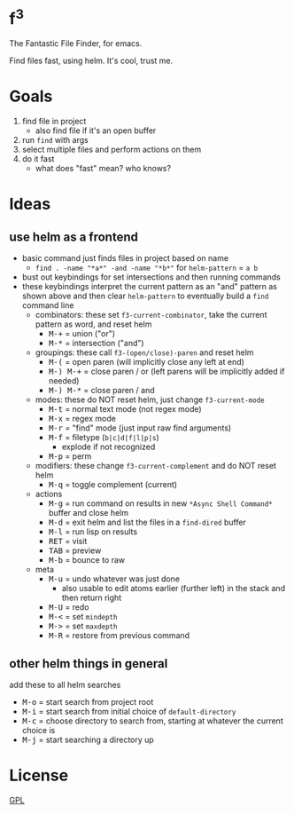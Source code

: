 f<sup>3</sup>
=============

The Fantastic File Finder, for emacs.

Find files fast, using helm. It's cool, trust me.

# Goals

1. find file in project
    - also find file if it's an open buffer
2. run `find` with args
3. select multiple files and perform actions on them
4. do it fast
    - what does "fast" mean? who knows?

# Ideas
## use helm as a frontend
- basic command just finds files in project based on name
    - `find . -name "*a*" -and -name "*b*"` for `helm-pattern` = `a b`
- bust out keybindings for set intersections and then running commands
- these keybindings interpret the current pattern as an "and" pattern as shown above and then clear `helm-pattern` to eventually build a `find` command line
    - combinators: these set `f3-current-combinator`, take the current pattern as word, and reset helm
        - <kbd>M-+</kbd> = union ("or")
        - <kbd>M-*</kbd> = intersection ("and")
    - groupings: these call `f3-(open/close)-paren` and reset helm
        - <kbd>M-(</kbd> = open paren (will implicitly close any left at end)
        - <kbd>M-) M-+</kbd> = close paren / or (left parens will be implicitly added if needed)
        - <kbd>M-) M-*</kbd> = close paren / and
    - modes: these do NOT reset helm, just change `f3-current-mode`
        - <kbd>M-t</kbd> = normal text mode (not regex mode)
        - <kbd>M-x</kbd> = regex mode
        - <kbd>M-r</kbd> = "find" mode (just input raw find arguments)
        - <kbd>M-f</kbd> = filetype (`b|c|d|f|l|p|s`)
            - explode if not recognized
        - <kbd>M-p</kbd> = perm
    - modifiers: these change `f3-current-complement` and do NOT reset helm
        - <kbd>M-q</kbd> = toggle complement (current)
    - actions
        - <kbd>M-g</kbd> = run command on results in new `*Async Shell Command*` buffer and close helm
        - <kbd>M-d</kbd> = exit helm and list the files in a `find-dired` buffer
        - <kbd>M-l</kbd> = run lisp on results
        - <kbd>RET</kbd> = visit
        - <kbd>TAB</kbd> = preview
        - <kbd>M-b</kbd> = bounce to raw
    - meta
        - <kbd>M-u</kbd> = undo whatever was just done
            - also usable to edit atoms earlier (further left) in the stack and then return right
        - <kbd>M-U</kbd> = redo
        - <kbd>M-<</kbd> = set `mindepth`
        - <kbd>M-></kbd> = set `maxdepth`
        - <kbd>M-R</kbd> = restore from previous command

## other helm things in general

add these to all helm searches

- <kbd>M-o</kbd> = start search from project root
- <kbd>M-i</kbd> = start search from initial choice of `default-directory`
- <kbd>M-c</kbd> = choose directory to search from, starting at whatever the current choice is
- <kbd>M-j</kbd> = start searching a directory up


# License

[GPL](GPL.md)
